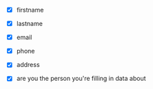 - [x]  firstname
- [x]  lastname
- [x]  email
- [x]  phone
- [x]  address



- [x]  are you the person you're filling in data about
